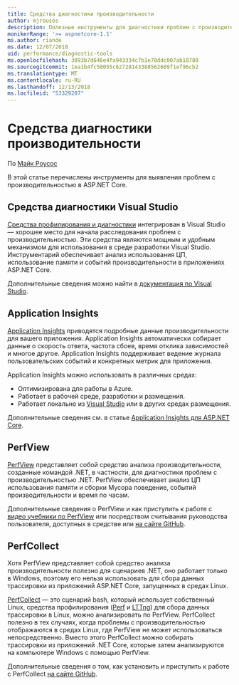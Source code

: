 ```yaml
---
title: Средства диагностики производительности
author: mjrousos
description: Полезные инструменты для диагностики проблем с производительностью в приложениях ASP.NET Core.
monikerRange: '>= aspnetcore-1.1'
ms.author: riande
ms.date: 12/07/2018
uid: performance/diagnostic-tools
ms.openlocfilehash: 3093b7d646e4fa943334c7b1e70ddc007ab18780
ms.sourcegitcommit: 1ea1b4fc58055c62728143388562689f1ef96cb2
ms.translationtype: MT
ms.contentlocale: ru-RU
ms.lasthandoff: 12/13/2018
ms.locfileid: "53329207"
---
```

# <a name="performance-diagnostic-tools"></a>Средства диагностики производительности

По [Майк Роусос](https://github.com/mjrousos)

В этой статье перечислены инструменты для выявления проблем с производительностью в ASP.NET Core.

## <a name="visual-studio-diagnostic-tools"></a>Средства диагностики Visual Studio

[Средства профилирования и диагностики](/visualstudio/profiling) интегрирован в Visual Studio — хорошее место для начала расследования проблем с производительностью. Эти средства являются мощным и удобным механизмом для использования в среде разработки Visual Studio. Инструментарий обеспечивает анализ использования ЦП, использование памяти и событий производительности в приложениях ASP.NET Core.

Дополнительные сведения можно найти в [документация по Visual Studio](/visualstudio/profiling/profiling-overview).

## <a name="application-insights"></a>Application Insights

[Application Insights](/azure/application-insights/app-insights-overview) приводятся подробные данные производительности для вашего приложения. Application Insights автоматически собирает данные о скорость ответа, частота сбоев, время отклика зависимостей и многое другое. Application Insights поддерживает ведение журнала пользовательских событий и конкретных метрик для приложения.

Application Insights можно использовать в различных средах:

* Оптимизирована для работы в Azure.
* Работает в рабочей среде, разработки и размещения.
* Работает локально из [Visual Studio](/azure/application-insights/app-insights-visual-studio) или в других средах размещения.

Дополнительные сведения см. в статье [Application Insights для ASP.NET Core](/azure/application-insights/app-insights-asp-net-core).

## <a name="perfview"></a>PerfView

[PerfView](https://github.com/Microsoft/perfview) представляет собой средство анализа производительности, созданные командой .NET, в частности, для диагностики проблем с производительностью .NET. PerfView обеспечивает анализ ЦП использования памяти и сборки Мусора поведение, событий производительности и время по часам.

Дополнительные сведения о PerfView и как приступить к работе с [видео учебники по PerfView](http://channel9.msdn.com/Series/PerfView-Tutorial) или посредством считывания руководства пользователя, доступных в средстве или [на сайте GitHub](https://github.com/Microsoft/perfview).

## <a name="perfcollect"></a>PerfCollect

Хотя PerfView представляет собой средство анализа производительности полезно для сценариев .NET, оно работает только в Windows, поэтому его нельзя использовать для сбора данных трассировки из приложений ASP.NET Core, запущенных в средах Linux.

[PerfCollect](https://github.com/dotnet/coreclr/blob/master/Documentation/project-docs/linux-performance-tracing.md) — это сценарий bash, который использует собственный Linux, средства профилирования ([Perf](https://perf.wiki.kernel.org/index.php/Main_Page) и [LTTng](https://lttng.org/)) для сбора данных трассировки в Linux, можно анализировать по PerfView. PerfCollect полезно в тех случаях, когда проблемы с производительностью отображаются в средах Linux, где PerfView не может использоваться непосредственно. Вместо этого PerfCollect можно собирать трассировки из приложений .NET Core, которые затем анализируются на компьютере Windows с помощью PerfView.

Дополнительные сведения о том, как установить и приступить к работе с PerfCollect [на сайте GitHub](https://github.com/dotnet/coreclr/blob/master/Documentation/project-docs/linux-performance-tracing.md).
